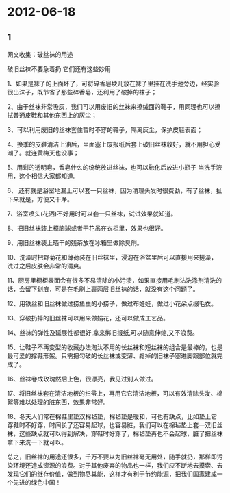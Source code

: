 # 2012-06-18

## 1

网文收集：破丝袜的用途

破旧丝袜不要急着扔 它们还有这些妙用

1、如果是袜子的上面坏了，可将碎香皂块儿放在袜子里挂在洗手池旁边，经实验很出沫子，既节省了那些碎香皂，还利用了破掉的袜子；  

2、由于丝袜非常吸灰，我们可以用废旧的丝袜来擦绒面的鞋子，用同理也可以擦拭普通皮鞋和其他东西上的灰尘；

3、可以利用废旧的丝袜套住暂时不穿的鞋子，隔离灰尘，保护皮鞋表面；

4、换季的皮鞋清洁上油后，里面塞上废报纸后套上破旧丝袜收好，就不用担心受潮了。就连黄梅天也没事；

5、用剩的透明皂，香皂什么的统统放进丝袜，也可以融化后放进小瓶子 当洗手液用，这个相信大家都知道。

6、 还有就是浴室地漏上可以套一只丝袜，因为清理头发时很费劲，有了丝袜，扯下来就是，方便又干净。

7、浴室喷头(花洒)不好用时可以套一只丝袜，试试效果就知道。

8、把旧丝袜装上樟脑球或者干花吊在衣柜里，效果也很好。   

9、用旧丝袜装上晒干的残茶放在冰箱里做除臭剂。

10、洗澡时把野菊花和薄荷装在旧丝袜里，浸泡在浴盆里后可以直接用来搓澡，洗过之后皮肤会非常的清爽。

11、厨房里橱柜表面会有很多不易清除的小污渍，如果直接用毛刷沾洗涤剂清洗的话，会留下划痕，可是在毛刷上裹两层旧丝袜的话，就没有这个问题了。

12、用铁丝和旧丝袜做过捞鱼虫的小捞子，做过布娃娃，做过小花朵点缀毛衣。

13、穿破扔掉的旧丝袜可以用来做娟花，还可以做成工艺品。   

14、丝袜的弹性及延展性都很好,拿来绑旧报纸,可以随意伸缩,又不浪费。

15、让鞋子不再变型的收藏办法淘汰不用的长丝袜和短丝袜的组合是最棒的，也是最可爱的撑鞋形架。只需把勾破的长丝袜或变薄、鬆掉的旧袜子塞进脚跟部位就完成了。 

16、丝袜卷成玫瑰然后上色，很漂亮，我见过别人做过。

17、将旧丝袜套在清洁地板的扫帚上，再用它它清洁地板，可以有效清除头发、棉絮等难以处理的脏东西，效果非常好。 

18、冬天人们常在棉鞋里垫双棉毡垫，棉毡垫是暖和，可也有缺点，比如垫上它穿鞋时不好穿，时间长了还容易起球，也容易脏，我们可以在棉毡垫上套一双旧丝袜，这些缺点就可以得到解决，穿鞋时好穿了，棉毡垫再也不会起球，脏了把丝袜拿下来洗一下就可以。

总之，旧丝袜的用途还很多，千万不要以为旧丝袜毫无用处，随手就扔，那样即污染环境还造成资源的浪费。对于其他废弃的物品也一样，我们应不断地去摸索、去发现它们的继存价值，做到物尽其能，这样才有利于节约能源，把我们国家建成一个先进的绿色中国！

